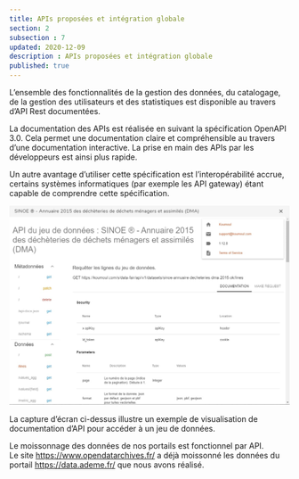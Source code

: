 ```yaml
---
title: APIs proposées et intégration globale
section: 2
subsection : 7
updated: 2020-12-09
description : APIs proposées et intégration globale
published: true
---
```


L’ensemble des fonctionnalités de la gestion des données, du catalogage, de la gestion des utilisateurs et des statistiques est disponible au travers d’API Rest documentées.  

La documentation des APIs est réalisée en suivant la spécification OpenAPI 3.0. Cela permet une documentation claire et compréhensible au travers d’une documentation interactive. La prise en main des APIs par les développeurs est ainsi plus rapide.  

Un autre avantage d’utiliser cette spécification est l’interopérabilité accrue, certains systèmes informatiques (par exemple les API gateway)  étant capable de comprendre cette spécification.


<img src="../../static/images/functional-presentation/api.jpg" alt="Catalogue de données"></img>

La capture d’écran ci-dessus illustre un exemple de visualisation de documentation d’API pour accéder à un jeu de données.

Le moissonnage des données de nos portails est fonctionnel par API.  
Le site https://www.opendatarchives.fr/ a déjà moissonné les données du portail https://data.ademe.fr/ que nous avons réalisé.
